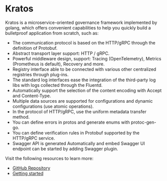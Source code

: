 # Kratos

Kratos is a microservice-oriented governance framework implemented by golang,
which offers convenient capabilities to help you quickly build a bulletproof application from scratch, such as:

 - The communication protocol is based on the HTTP/gRPC through the definition of Protobuf.
 - Abstract transport layer support: HTTP / gRPC.
 - Powerful middleware design, support: Tracing (OpenTelemetry), Metrics (Prometheus is default), Recovery and more.
 - Registry interface able to be connected with various other centralized registries through plug-ins.
 - The standard log interfaces ease the integration of the third-party log libs with logs collected through the Fluentd.
 - Automatically support the selection of the content encoding with Accept and Content-Type.
 - Multiple data sources are supported for configurations and dynamic configurations (use atomic operations).
 - In the protocol of HTTP/gRPC, use the uniform metadata transfer method.
 - You can define errors in protos and generate enums with protoc-gen-go.
 - You can define verification rules in Protobuf supported by the HTTP/gRPC service.
 - Swagger API is generated Automatically and embed Swagger UI endpoint can be started by adding Swagger plugin.

Visit the following resources to learn more:

- [GitHub Repository](https://github.com/go-kratos/kratos)
- [Getting started](https://go-kratos.dev/en/docs/getting-started/start)
